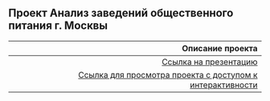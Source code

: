 ## Проект Анализ заведений общественного питания г. Москвы

|  Описание проекта |  
| ----------------------: |
| [Ссылка на презентацию](https://disk.yandex.ru/i/NqwrMIwUEUA0jg)| 
|  [Ссылка для просмотра проекта с доступом к интерактивности](https://nbviewer.org/github/ViktoriaSpb/analysis_projects/blob/42e0a2e8f5a58160da665b6ed2c991a0f0fd3121/msc_folium/msc_folium.ipynb)|








